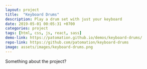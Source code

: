 ```yaml
---
layout: project
title:  "Keyboard Drums"
description: Play a drum set with just your keyboard
date: 2019-05-01 00:05:31 +0700
categories: project
tags: [html, css, js, react, sass]
demo-link: https://patomation.github.io/demos/keyboard-drums/
repo-link: https://github.com/patomation/keyboard-drums
image: assets/images/keyboard-drums.png
---
```


Something about the project?
